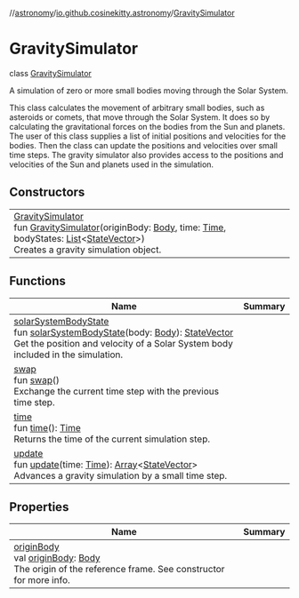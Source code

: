 //[astronomy](../../../index.md)/[io.github.cosinekitty.astronomy](../index.md)/[GravitySimulator](index.md)

# GravitySimulator

class [GravitySimulator](index.md)

A simulation of zero or more small bodies moving through the Solar System.

This class calculates the movement of arbitrary small bodies, such as asteroids or comets, that move through the Solar System. It does so by calculating the gravitational forces on the bodies from the Sun and planets. The user of this class supplies a list of initial positions and velocities for the bodies. Then the class can update the positions and velocities over small time steps. The gravity simulator also provides access to the positions and velocities of the Sun and planets used in the simulation.

## Constructors

| | |
|---|---|
| [GravitySimulator](-gravity-simulator.md)<br>fun [GravitySimulator](-gravity-simulator.md)(originBody: [Body](../-body/index.md), time: [Time](../-time/index.md), bodyStates: [List](https://kotlinlang.org/api/latest/jvm/stdlib/kotlin.collections/-list/index.html)&lt;[StateVector](../-state-vector/index.md)&gt;)<br>Creates a gravity simulation object. |

## Functions

| Name | Summary |
|---|---|
| [solarSystemBodyState](solar-system-body-state.md)<br>fun [solarSystemBodyState](solar-system-body-state.md)(body: [Body](../-body/index.md)): [StateVector](../-state-vector/index.md)<br>Get the position and velocity of a Solar System body included in the simulation. |
| [swap](swap.md)<br>fun [swap](swap.md)()<br>Exchange the current time step with the previous time step. |
| [time](time.md)<br>fun [time](time.md)(): [Time](../-time/index.md)<br>Returns the time of the current simulation step. |
| [update](update.md)<br>fun [update](update.md)(time: [Time](../-time/index.md)): [Array](https://kotlinlang.org/api/latest/jvm/stdlib/kotlin/-array/index.html)&lt;[StateVector](../-state-vector/index.md)&gt;<br>Advances a gravity simulation by a small time step. |

## Properties

| Name | Summary |
|---|---|
| [originBody](origin-body.md)<br>val [originBody](origin-body.md): [Body](../-body/index.md)<br>The origin of the reference frame. See constructor for more info. |

